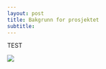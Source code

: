 ```yaml
---
layout: post
title: Bakgrunn for prosjektet
subtitle: 
---
```


TEST

<img src="{{ site.baseurl }}/img/sktech.jpg" />